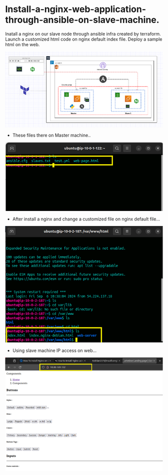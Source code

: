 # Install-a-nginx-web-application-through-ansible-on-slave-machine.
Inatall a nginx on our slave node through ansible infra created by terraform.
Launch a customized html code on nginx default index file. Deploy a sample html on the web.

![image](NginxArchi.png)

- These files there on Master machine..

![image](./sample/1.png)

- After install a nginx and change a customized file on nginx default file...

![image](./sample/2.png)

- Using slave machine IP access on web...

![image](./sample/4.png)


